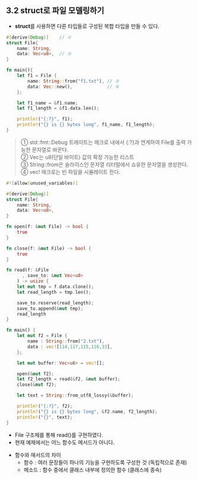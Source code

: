 3.2 struct로 파일 모델링하기
---
- **struct**를 사용하면 다른 타입들로 구성된 복합 타입을 만들 수 있다.
```rust
#[derive(Debug)]    // ①
struct File{
    name: String,
    data: Vec<u8>,  // ②
}

fn main(){
    let f1 = File {
        name: String::from("f1.txt"), // ③
        data: Vec::new(),             // ④
    };

    let f1_name = &f1.name;
    let f1_length = &f1.data.len();

    println!("{:?}", f1);
    println!("{} is {} bytes long", f1_name, f1_length);
}
```
> ① std::fmt::Debug 트레이트는 매크로 내에서 {:?}과 연계하여 File를 출력 가능한 문자열로 바꾼다.<br>
> ② Vec<u8>는 u8(단일 바이트) 값의 확장 가능한 리스트<br>
> ③ String::from은 슬라이스인 문자열 리터럴에서 쇼유한 문자열을 생성한다.<br>
> ④ vec! 매크로는 빈 파일을 시뮬레이트 한다.<br>

```rust
#![allow(unused_variables)]

#[derive(Debug)]
struct File{
    name: String,
    data: Vec<u8>,
}

fn open(f: &mut File) -> bool {
    true
}

fn close(f: &mut File) -> bool {
    true
}

fn read(f: &File
      , save_to: &mut Vec<u8>
    ) -> usize {
    let mut tmp = f.data.clone();
    let read_length = tmp.len();

    save_to.reserve(read_length);
    save_to.append(&mut tmp);
    read_length
}

fn main() {
    let mut f2 = File {
        name : String::from("2.txt"),
        data : vec![114,117,115,116,33],
    };

    let mut buffer: Vec<u8> = vec![];

    open(&mut f2);
    let f2_length = read(&f2, &mut buffer);
    close(&mut f2);

    let text = String::from_utf8_lossy(&buffer);

    println!("{:?}", f2);
    println!("{} is {} bytes long", &f2.name, f2_length);
    println!("{}", text);
} 
```
- File 구조체를 통해 read()를 구현하였다.
- 현재 예제에서는 어느 함수도 메서드가 아니다.
    
* 함수와 매서드의 차이
    - 함수 : 여러 문장들이 하나의 기능을 구현하도록 구성한 것 (독립적으로 존재)
    - 메소드 : 함수 중에서 클래스 내부에 정의한 함수 (클래스에 종속)
